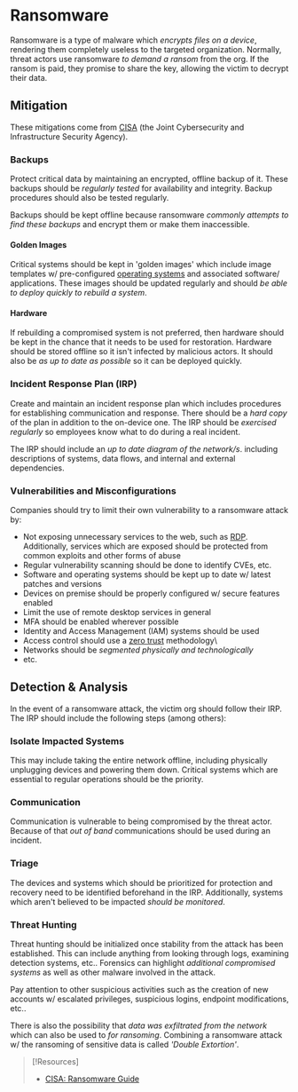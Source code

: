
# Ransomware
Ransomware is a type of malware which *encrypts files on a device*, rendering them completely useless to the targeted organization. Normally, threat actors use ransomware *to demand a ransom* from the org. If the ransom is paid, they promise to share the key, allowing the victim to decrypt their data.
## Mitigation
These mitigations come from [CISA](https://www.cisa.gov/stopransomware/ransomware-guide) (the Joint Cybersecurity and Infrastructure Security Agency).
### Backups
Protect critical data by maintaining an encrypted, offline backup of it. These backups should be *regularly tested* for availability and integrity. Backup procedures should also be tested regularly.

Backups should be kept offline because ransomware *commonly attempts to find these backups* and encrypt them or make them inaccessible.
#### Golden Images
Critical systems should be kept in 'golden images' which include image templates w/ pre-configured [operating systems](computers/concepts/operating-system.md) and associated software/ applications. These images should be updated regularly and should *be able to deploy quickly to rebuild a system*.
#### Hardware
If rebuilding a compromised system is not preferred, then hardware should be kept in the chance that it needs to be used for restoration. Hardware should be stored offline so it isn't infected by malicious actors. It should also be *as up to date as possible* so it can be deployed quickly.
### Incident Response Plan (IRP)
Create and maintain an incident response plan which includes procedures for establishing communication and response. There should be a *hard copy* of the plan in addition to the on-device one. The IRP should be *exercised regularly* so employees know what to do during a real incident.

The IRP should include an *up to date diagram of the network/s*. including descriptions of systems, data flows, and internal and external dependencies.
### Vulnerabilities and Misconfigurations
Companies should try to limit their own vulnerability to a ransomware attack by:
- Not exposing unnecessary services to the web, such as [RDP](networking/protocols/RDP.md). Additionally, services which are exposed should be protected from common exploits and other forms of abuse
- Regular vulnerability scanning should be done to identify CVEs, etc.
- Software and operating systems should be kept up to date w/ latest patches and versions
- Devices on premise should be properly configured w/ secure features enabled
- Limit the use of remote desktop services in general
- MFA should be enabled wherever possible
- Identity and Access Management (IAM) systems should be used
- Access control should use a [zero trust](cybersecurity/defense/zero-trust.md) methodology\
- Networks should be *segmented physically and technologically*
- etc.
## Detection & Analysis
In the event of a ransomware attack, the victim org should follow their IRP. The IRP should include the following steps (among others):
### Isolate Impacted Systems
This may include taking the entire network offline, including physically unplugging devices and powering them down. Critical systems which are essential to regular operations should be the priority.
### Communication
Communication is vulnerable to being compromised by the threat actor. Because of that *out of band* communications should be used during an incident.
### Triage
The devices and systems which should be prioritized for protection and recovery need to be identified beforehand  in the IRP. Additionally, systems which aren't believed to be impacted *should be monitored*.
### Threat Hunting
Threat hunting should be initialized once stability from the attack has been established. This can include anything from looking through logs, examining detection systems, etc.. Forensics can highlight *additional compromised systems* as well as other malware involved in the attack.

Pay attention to other suspicious activities such as the creation of new accounts w/ escalated privileges, suspicious logins, endpoint modifications, etc..

There is also the possibility that *data was exfiltrated from the network* which can also be used to *for ransoming*. Combining a ransomware attack w/ the ransoming of sensitive data is called *'Double Extortion'*.

> [!Resources]
> - [CISA: Ransomware Guide](https://www.cisa.gov/stopransomware/ransomware-guide)

